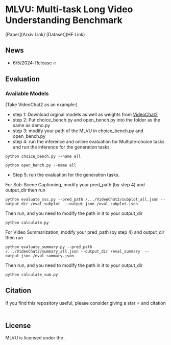 # MLVU: Multi-task Long Video Understanding Benchmark

[Paper](Arxiv Link) [Dataset](HF Link)



## News 
- 6/5/2024: Release :fire:


## Evaluation 
### Available Models
(Take VideoChat2 as an example:)
- step 1: Download orginal models as well as weights from [VideoChat2](https://github.com/OpenGVLab/Ask-Anything/tree/main/video_chat2)
- step 2: Put choice_bench.py and open_bench.py into the folder as the same as demo.py  
- step 3: modify your path of the MLVU in choice_bench.py and open_bench.py
- step 4: run the inference and online evaluation for Multiple-choice tasks and run the inference for the generation tasks.
```
python choice_bench.py --name all
```
```
python open_bench.py --name all
```
- Step 5: run the evaluation for the generation tasks.

For Sub-Scene Captioning, modify your pred_path (by step 4) and output_dir then run
```
python evaluate_ssc.py --pred_path /.../VideoChat2/subplot_all.json --output_dir /eval_subplot  --output_json /eval_subplot.json
```
Then run, and you need to modify the path in it to your output_dir
```
python calculate.py 
```
For Video Summarization, modify your pred_path (by step 4) and output_dir then run
```
python evaluate_summary.py --pred_path /.../VideoChat2/summary_all.json --output_dir /eval_summary  --output_json /eval_summary.json
```
Then run, and you need to modify the path in it to your output_dir
```
python calculate_sum.py 
```


## Citation

If you find this repository useful, please consider giving a star :star: and citation

```

```

## License
MLVU is licensed under the [](). 

